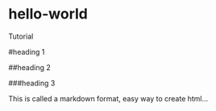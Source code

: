 # hello-world
Tutorial

#heading 1

##heading 2

###heading 3

This is called a markdown format, easy way to create html...
